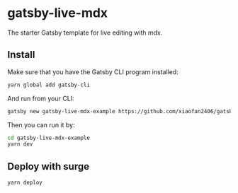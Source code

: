 # gatsby-live-mdx

The starter Gatsby template for live editing with mdx.

## Install

Make sure that you have the Gatsby CLI program installed:

```sh
yarn global add gatsby-cli
```

And run from your CLI:

```sh
gatsby new gatsby-live-mdx-example https://github.com/xiaofan2406/gatsby-live-mdx
```

Then you can run it by:

```sh
cd gatsby-live-mdx-example
yarn dev
```

## Deploy with surge

```sh
yarn deploy
```
